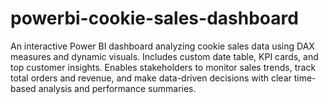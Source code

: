 # powerbi-cookie-sales-dashboard
An interactive Power BI dashboard analyzing cookie sales data using DAX measures and dynamic visuals. Includes custom date table, KPI cards, and top customer insights. Enables stakeholders to monitor sales trends, track total orders and revenue, and make data-driven decisions with clear time-based analysis and performance summaries.
